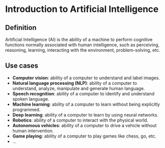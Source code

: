 # Introduction to Artificial Intelligence

## Definition 

Artificial Intelligence (AI) is the ability of a machine to perform cognitive
functions normally associated with human intelligence, such as perceiving,
reasoning, learning, interacting with the environment, problem-solving, etc.

## Use cases

- **Computer vision**: ability of a computer to understand and label images.
- **Natural language processing (NLP)**: ability of a computer to understand,
  analyze, manipulate and generate human language.
- **Speech recognition**: ability of a computer to identify and understand
  spoken language.
- **Machine learning**: ability of a computer to learn without being explicitly
  programmed.
- **Deep learning**: ability of a computer to learn by using neural networks.
- **Robotics**: ability of a computer to interact with the physical world.
- **Autonomous vehicles**: ability of a computer to drive a vehicle without
  human intervention.
- **Game playing**: ability of a computer to play games like chess, go, etc.
- ...
